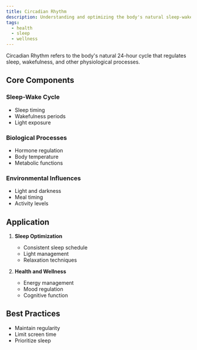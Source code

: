 ```yaml
---
title: Circadian Rhythm
description: Understanding and optimizing the body's natural sleep-wake cycle
tags:
  - health
  - sleep
  - wellness
---
```


Circadian Rhythm refers to the body's natural 24-hour cycle that regulates sleep, wakefulness, and other physiological processes.

## Core Components

### Sleep-Wake Cycle
- Sleep timing
- Wakefulness periods
- Light exposure

### Biological Processes
- Hormone regulation
- Body temperature
- Metabolic functions

### Environmental Influences
- Light and darkness
- Meal timing
- Activity levels

## Application

1. **Sleep Optimization**
   - Consistent sleep schedule
   - Light management
   - Relaxation techniques

2. **Health and Wellness**
   - Energy management
   - Mood regulation
   - Cognitive function

## Best Practices
- Maintain regularity
- Limit screen time
- Prioritize sleep
